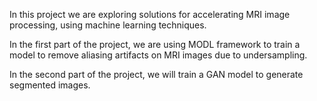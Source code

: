 In this project we are exploring solutions for accelerating MRI image processing, using machine learning techniques. 

In the first part of the project, we are using MODL framework to train a model to remove aliasing artifacts on MRI images due to undersampling. 

In the second part of the project, we will train a GAN model to generate segmented images. 
